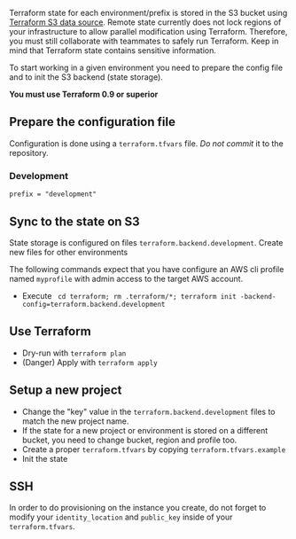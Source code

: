 Terraform state for each environment/prefix is stored in the S3 bucket using [Terraform S3 data source](https://www.terraform.io/docs/backends/types/s3.html). Remote state currently does not lock regions of your infrastructure to allow parallel modification using Terraform. Therefore, you must still collaborate with teammates to safely run Terraform. Keep in mind that Terraform state contains sensitive information.

To start working in a given environment you need to prepare the config file and to init the S3 backend (state storage).

**You must use Terraform 0.9 or superior**

## Prepare the configuration file
Configuration is done using a `terraform.tfvars` file. *Do not commit* it to the repository.

### Development
```
prefix = "development"
```

## Sync to the state on S3
State storage is configured on files `terraform.backend.development`. Create new files for other environments

The following commands expect that you have configure an AWS cli profile named `myprofile` with admin access to the target AWS account.

* Execute ` cd terraform; rm .terraform/*; terraform init -backend-config=terraform.backend.development`

## Use Terraform
* Dry-run with `terraform plan`
* (Danger) Apply with `terraform apply`

## Setup a new project
* Change the "key" value in the `terraform.backend.development` files to match the new project name.
* If the state for a new project or environment is stored on a different bucket, you need to change bucket, region and profile too.
* Create a proper `terraform.tfvars` by copying `terraform.tfvars.example`
* Init the state

## SSH

In order to do provisioning on the instance you create, do not forget to modify your `identity_location` and `public_key` inside of your `terraform.tfvars`.

